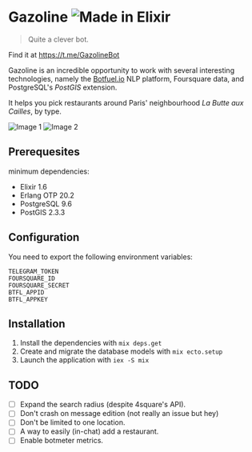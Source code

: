 # Gazoline ![Made in Elixir](https://cdn.rawgit.com/tchoutri/botfuel-elixir-sdk/master/elixir.svg)

>Quite a clever bot.

Find it at https://t.me/GazolineBot

Gazoline is an incredible opportunity to work with several interesting technologies, namely the [Botfuel.io](https://botfuel.io) NLP platform, Foursquare
data, and PostgreSQL's *PostGIS* extension.

It helps you pick restaurants around Paris' neighbourhood *La Butte aux Cailles*, by type.

![Image 1](https://i.imgur.com/upXJkp6.png)
![Image 2](https://i.imgur.com/zTmPBDR.png)


## Prerequesites

minimum dependencies:

* Elixir 1.6
* Erlang OTP 20.2
* PostgreSQL 9.6
* PostGIS 2.3.3

## Configuration

You need to export the following environment variables:

```
TELEGRAM_TOKEN
FOURSQUARE_ID
FOURSQUARE_SECRET
BTFL_APPID
BTFL_APPKEY
```

## Installation

1. Install the dependencies with `mix deps.get`
2. Create and migrate the database models with `mix ecto.setup`
4. Launch the application with `iex -S mix`


## TODO

- [ ] Expand the search radius (despite 4square's API).
- [ ] Don't crash on message edition (not really an issue but hey)
- [ ] Don't be limited to one location.
- [ ] A way to easily (in-chat) add a restaurant.
- [ ] Enable botmeter metrics.
